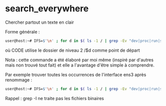 # search_everywhere
Chercher partout un texte en clair

Forme générale :
```sh
user@host:~# IFS=$'\n' ; for d in $( ls -1 / | grep -Ev "dev|proc|run|sys" ) ; do CODE ; done ; unset IFS
```
où CODE utilise le dossier de niveau 2 /$d comme point de départ

Nota : cette commande a été élaboré par moi même (inspiré par d'autres mais non trouvé tout fait) et elle a l'avantage d'être simple à comprendre.

Par exemple trouver toutes les occurrences de l'interface ens3 après renommage :
```sh
user@host:~# IFS=$'\n' ; for d in $( ls -1 / | grep -Ev "dev|proc|run|sys" ) ; do grep -Ir ens3 /$d ; done ; unset IFS
```
Rappel :  grep -I ne traite pas les fichiers binaires
